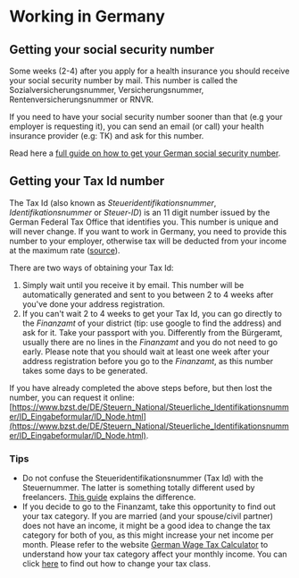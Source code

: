 # Working in Germany

## Getting your social security number

Some weeks (2-4) after you apply for a health insurance you should receive your social security number by mail. This number is called the Sozialversicherungsnummer, Versicherungsnummer, Rentenversicherungsnummer or RNVR.

If you need to have your social security number sooner than that (e.g your employer is requesting it), you can send an email (or call) your health insurance provider (e.g: TK) and ask for this number.

Read here a [full guide on how to get your German social security number](https://www.settle-in-berlin.com/health-insurance-germany/social-security-number-germany/).

## Getting your Tax Id number

The Tax Id (also known as *Steueridentifikationsnummer*, *Identifikationsnummer* or *Steuer-ID*) is an 11 digit number issued by the German Federal Tax Office that identifies you. This number is unique and will never change. If you want to work in Germany, you need to provide this number to your employer, otherwise tax will be deducted from your income at the maximum rate ([source](http://blog.mygermanexpert.com/2013/03/How-to-get-a-German-Tax-ID-Number.html)).

There are two ways of obtaining your Tax Id:

  1. Simply wait until you receive it by email. This number will be automatically generated and sent to you between 2 to 4 weeks after you've done your address registration.
  2. If you can't wait 2 to 4 weeks to get your Tax Id, you can go directly to the *Finanzamt* of your district (tip: use google to find the address) and ask for it. Take your passport with you. Differently from the Bürgeramt, usually there are no lines in the *Finanzamt* and you do not need to go early. Please note that you should wait at least one week after your address registration before you go to the *Finanzamt*, as this number takes some days to be generated.

If you have already completed the above steps before, but then lost the number, you can request it online: [https://www.bzst.de/DE/Steuern_National/Steuerliche_Identifikationsnummer/ID_Eingabeformular/ID_Node.html](https://www.bzst.de/DE/Steuern_National/Steuerliche_Identifikationsnummer/ID_Eingabeformular/ID_Node.html).

### Tips

 - Do not confuse the Steueridentifikationsnummer (Tax Id) with the Steuernummer. The latter is something totally different used by freelancers. [This guide](http://allaboutberlin.com/guides/german-tax-id-steuernummer) explains the difference.
 - If you decide to go to the Finanzamt, take this opportunity to find out your tax category. If you are married (and your spouse/civil partner) does not have an income, it might be a good idea to change the tax category for both of you, as this might increase your net income per month. Please refer to the website [German Wage Tax Calculator](https://www.brutto-netto-rechner.info/gehalt/gross_net_calculator_germany.php) to understand how your tax category affect your monthly income. You can click [here](./changing-tax-category.md) to find out how to change your tax class.


